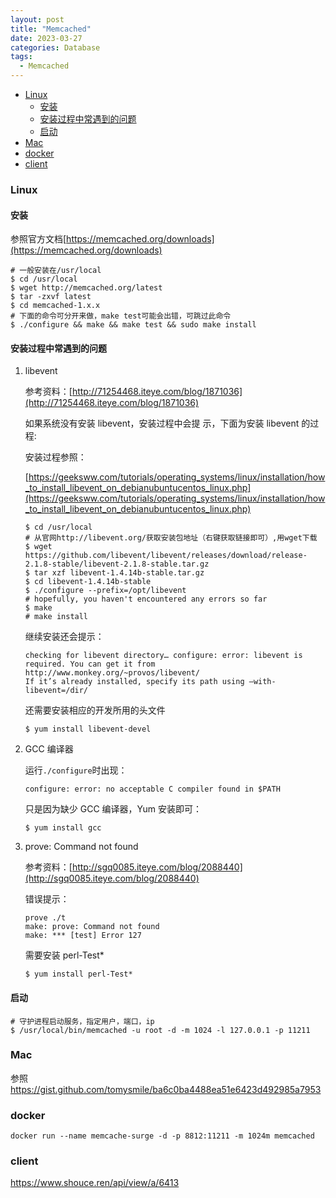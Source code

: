 ```yaml
---
layout: post
title: "Memcached"
date: 2023-03-27
categories: Database
tags:
  - Memcached
---
```


<!-- TOC -->

- [Linux](#linux)
  - [安装](#安装)
  - [安装过程中常遇到的问题](#安装过程中常遇到的问题)
  - [启动](#启动)
- [Mac](#mac)
- [docker](#docker)
- [client](#client)

<!-- /TOC -->

<a id="markdown-linux" name="linux"></a>

### Linux

<a id="markdown-安装" name="安装"></a>

#### 安装

参照官方文档[https://memcached.org/downloads](https://memcached.org/downloads)

```shell
# 一般安装在/usr/local
$ cd /usr/local
$ wget http://memcached.org/latest
$ tar -zxvf latest
$ cd memcached-1.x.x
# 下面的命令可分开来做，make test可能会出错，可跳过此命令
$ ./configure && make && make test && sudo make install
```

<a id="markdown-安装过程中常遇到的问题" name="安装过程中常遇到的问题"></a>

#### 安装过程中常遇到的问题

1. libevent

   参考资料：[http://71254468.iteye.com/blog/1871036](http://71254468.iteye.com/blog/1871036)

   如果系统没有安装 libevent，安装过程中会提 示，下面为安装 libevent 的过程:

   安装过程参照：

   [https://geeksww.com/tutorials/operating_systems/linux/installation/how_to_install_libevent_on_debianubuntucentos_linux.php](https://geeksww.com/tutorials/operating_systems/linux/installation/how_to_install_libevent_on_debianubuntucentos_linux.php)

   ```shell
   $ cd /usr/local
   # 从官网http://libevent.org/获取安装包地址（右键获取链接即可）,用wget下载
   $ wget https://github.com/libevent/libevent/releases/download/release-2.1.8-stable/libevent-2.1.8-stable.tar.gz
   $ tar xzf libevent-1.4.14b-stable.tar.gz
   $ cd libevent-1.4.14b-stable
   $ ./configure --prefix=/opt/libevent
   # hopefully, you haven't encountered any errors so far
   $ make
   # make install
   ```

   继续安装还会提示：

   ```shell
   checking for libevent directory… configure: error: libevent is required. You can get it from http://www.monkey.org/~provos/libevent/
   If it’s already installed, specify its path using –with-libevent=/dir/
   ```

   还需要安装相应的开发所用的头文件

   ```shell
   $ yum install libevent-devel
   ```

2. GCC 编译器

   运行`./configure`时出现：

   ```shell
   configure: error: no acceptable C compiler found in $PATH
   ```

   只是因为缺少 GCC 编译器，Yum 安装即可：

   ```shell
   $ yum install gcc
   ```

3. prove: Command not found

   参考资料：[http://sgq0085.iteye.com/blog/2088440](http://sgq0085.iteye.com/blog/2088440)

   错误提示：

   ```shell
   prove ./t
   make: prove: Command not found
   make: *** [test] Error 127
   ```

   需要安装 perl-Test\*

   ```
   $ yum install perl-Test*
   ```

<a id="markdown-启动" name="启动"></a>

#### 启动

```
# 守护进程启动服务，指定用户，端口，ip
$ /usr/local/bin/memcached -u root -d -m 1024 -l 127.0.0.1 -p 11211
```

<a id="markdown-mac" name="mac"></a>

### Mac

参照<https://gist.github.com/tomysmile/ba6c0ba4488ea51e6423d492985a7953>

### docker

```shell
docker run --name memcache-surge -d -p 8812:11211 -m 1024m memcached
```

### client

<https://www.shouce.ren/api/view/a/6413>
